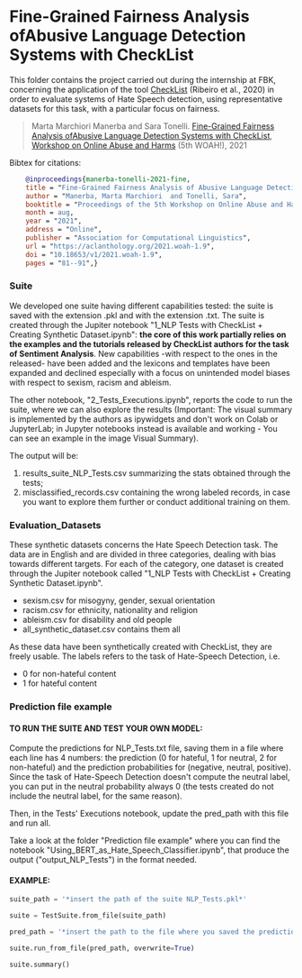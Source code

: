 # Fine-Grained Fairness Analysis ofAbusive Language Detection Systems with CheckList

This folder contains the project carried out during the internship at FBK, concerning the application of the tool [CheckList](https://github.com/marcotcr/checklist) (Ribeiro et al., 2020) in order to evaluate systems of Hate Speech detection, using representative datasets for this task, with a particular focus on fairness.  

> Marta Marchiori Manerba and Sara Tonelli. [Fine-Grained Fairness Analysis ofAbusive Language Detection Systems with CheckList](https://aclanthology.org/2021.woah-1.9/), [Workshop on Online Abuse and Harms](https://www.workshopononlineabuse.com/home) (5th WOAH!), 2021

Bibtex for citations:

```bibtex
    @inproceedings{manerba-tonelli-2021-fine,
    title = "Fine-Grained Fairness Analysis of Abusive Language Detection Systems with {C}heck{L}ist",
    author = "Manerba, Marta Marchiori  and Tonelli, Sara",
    booktitle = "Proceedings of the 5th Workshop on Online Abuse and Harms (WOAH 2021)",
    month = aug,
    year = "2021",
    address = "Online",
    publisher = "Association for Computational Linguistics",
    url = "https://aclanthology.org/2021.woah-1.9",
    doi = "10.18653/v1/2021.woah-1.9",
    pages = "81--91",}
```

### Suite
We developed one suite having different capabilities tested: the suite is saved with the extension .pkl and with the extension .txt. 
The suite is created through the Jupiter notebook "1_NLP Tests with CheckList + Creating Synthetic Dataset.ipynb": **the core of this work partially relies on the examples and the tutorials released by CheckList authors for the task of Sentiment Analysis**. New capabilities -with respect to the ones in the released- have been added and the lexicons and templates have been expanded and declined especially with a focus on unintended model biases with respect to sexism, racism and ableism. 

The other notebook, "2_Tests_Executions.ipynb", reports the code to run the suite, where we can also explore the results (Important: The visual summary is implemented by the authors as ipywidgets and don't work on Colab or JupyterLab; in Jupyter notebooks instead is available and working - You can see an example in the image Visual Summary).

The output will be:
1. results_suite_NLP_Tests.csv summarizing the stats obtained through the tests;
2. misclassified_records.csv containing the wrong labeled records, in case you want to explore them further or conduct additional training on them. 

### Evaluation_Datasets 
These synthetic datasets concerns the Hate Speech Detection task. The data are in English and are divided in three categories, dealing with bias towards different targets. For each of the category, one dataset is created through the Jupiter notebook called "1_NLP Tests with CheckList + Creating Synthetic Dataset.ipynb".
- sexism.csv for misogyny, gender, sexual orientation
- racism.csv for ethnicity, nationality and religion
- ableism.csv for disability and old people 
- all_synthetic_dataset.csv contains them all 

As these data have been synthetically created with CheckList, they are freely usable. 
The labels refers to the task of Hate-Speech Detection, i.e.
- 0 for non-hateful content 
- 1 for hateful content

### Prediction file example

#### TO RUN THE SUITE AND TEST YOUR OWN MODEL:
Compute the predictions for NLP_Tests.txt file, saving them in a file where each line has 4 numbers: the prediction (0 for hateful, 1 for neutral, 2 for non-hateful) and the prediction probabilities for (negative, neutral, positive). Since the task of Hate-Speech Detection doesn't compute the neutral label, you can put in the neutral probability always 0 (the tests created do not include the neutral label, for the same reason).

Then, in the Tests' Executions notebook, update the pred_path with this file and run all.

Take a look at the folder "Prediction file example" where you can find the notebook "Using_BERT_as_Hate_Speech_Classifier.ipynb", that produce the output ("output_NLP_Tests") in the format needed.  

#### EXAMPLE: 
```python
suite_path = '*insert the path of the suite NLP_Tests.pkl*'

suite = TestSuite.from_file(suite_path)

pred_path = '*insert the path to the file where you saved the predictions for the txt file associated with the suite*'

suite.run_from_file(pred_path, overwrite=True)

suite.summary()

```

